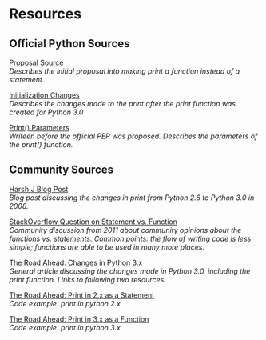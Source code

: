 Resources
==========

Official Python Sources
--------------------------
<a href="http://www.python.org/dev/peps/pep-3105/">Proposal Source</a>
<br>*Describes the initial proposal into making print a function instead of a statement.*

<a href="http://docs.python.org/3.0/whatsnew/3.0.html">Initialization Changes</a>
<br>*Describes the changes made to the print after the print function was created for Python 3.0*

<a href="http://mail.python.org/pipermail/python-3000/2006-November/004485.html">Print() Parameters</a>
<br>*Writeen before the official PEP was proposed. Describes the parameters of the print() function.*

Community Sources
--------------------
<a href="http://www.harshj.com/2008/12/09/the-new-print-function-in-python-3/">Harsh J Blog Post</a>
<br>*Blog post discussing the changes in print from Python 2.6 to Python 3.0 in 2008.*

<a href="http://stackoverflow.com/questions/6239887/the-new-print-function-in-python-3-x">StackOverflow Question on Statement vs. Function</a>
<br>*Community discussion from 2011 about community opinions about the functions vs. statements. Common points: the flow of writing code is less simple; functions are able to be used in many more places.*

<a href="http://www.wellho.net/mouth/1791_The-road-ahead-Python-3.html">The Road Ahead: Changes in Python 3.x</a>
<br>*General article discussing the changes made in Python 3.0, including the print function. Links to following two resources.*

<a href="http://www.wellho.net/resources/ex.php4?item=y300/print_2.py">The Road Ahead: Print in 2.x as a Statement</a>
<br>*Code example: print in python 2.x*

<a href="http://www.wellho.net/resources/ex.php4?item=y300/print_3.py">The Road Ahead: Print in 3.x as a Function</a>
<br>*Code example: print in python 3.x*
